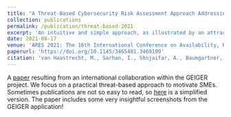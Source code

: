 ```yaml
---
title: "A Threat-Based Cybersecurity Risk Assessment Approach Addressing SME Needs"
collection: publications
permalink: /publication/threat-based-2021
excerpt: 'An intuitive and simple approach, as illustrated by an attractive user interface.'
date: 2021-08-17
venue: 'ARES 2021: The 16th International Conference on Availability, Reliability and Security'
paperurl: 'https://doi.org/10.1145/3465481.3469199'
citation: 'van Haastrecht, M., Sarhan, I., Shojaifar, A., Baumgartner, L., Mallouli, W., & Spruit, M. (2021). &quot;A Threat-Based Cybersecurity Risk Assessment Approach Addressing SME Needs.&quot; <i>ARES 2021: The 16th International Conference on Availability, Reliability and Security</i>, 158, 1--12.'
---
```

A [paper](https://doi.org/10.1145/3465481.3469199) resulting from an international collaboration within the GEIGER project. We focus on a practical threat-based approach to motivate SMEs. Sometimes publications are not so easy to read, so [here](https://link.growkudos.com/1fnk5z5064g) is a simplified version. The paper includes some very insightful screenshots from the GEIGER application!
